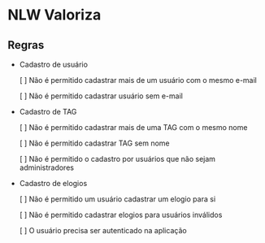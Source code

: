 # NLW Valoriza

## Regras

- Cadastro de usuário
    
    [ ] Não é permitido cadastrar mais de um usuário com o mesmo e-mail

    [ ] Não é permitido cadastrar usuário sem e-mail

- Cadastro de TAG

    [ ] Não é permitido cadastrar mais de uma TAG com o mesmo nome

    [ ] Não é permitido cadastrar TAG sem nome

    [ ] Não é permitido o cadastro por usuários que não sejam administradores

-  Cadastro de elogios

    [ ] Não é permitido um usuário cadastrar um elogio para si 

    [ ] Não é permitido cadastrar elogios para usuários inválidos

    [ ] O usuário precisa ser autenticado na aplicação